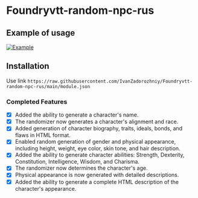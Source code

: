 # Foundryvtt-random-npc-rus
## Example of usage
[![Example](https://drive.google.com/thumbnail?id=1Brg07mI5GAt0XGsVy7sEq3w8MYSsDDF5)](https://www.youtube.com/watch?v=JYFbQRud6PQ)
## Installation
Use link `https://raw.githubusercontent.com/IvanZadorozhniy/Foundryvtt-random-npc-rus/main/module.json`
### Completed Features

- [x] Added the ability to generate a character's name.
- [x] The randomizer now generates a character's alignment and race.
- [x] Added generation of character biography, traits, ideals, bonds, and flaws in HTML format.
- [x] Enabled random generation of gender and physical appearance, including height, weight, eye color, skin tone, and hair description.
- [x] Added the ability to generate character abilities: Strength, Dexterity, Constitution, Intelligence, Wisdom, and Charisma.
- [x] The randomizer now determines the character's age.
- [x] Physical appearance is now generated with detailed descriptions.
- [x] Added the ability to generate a complete HTML description of the character's appearance.
